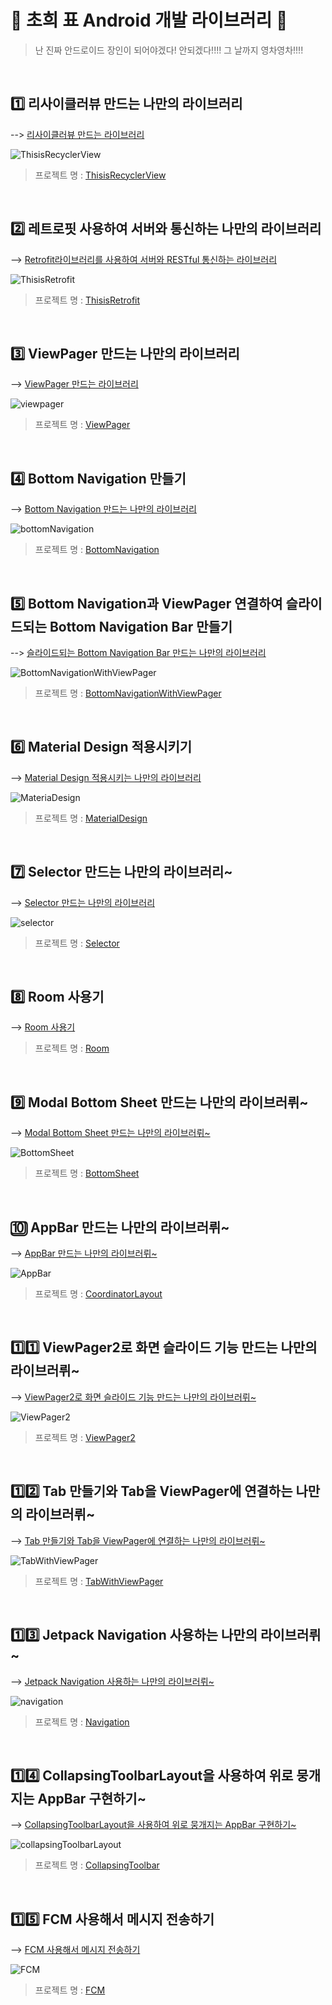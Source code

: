 # 🌱 초희 표 Android 개발 라이브러리 🌱

> 난 진짜 안드로이드 장인이 되어야겠다! 안되겠다!!!! 그 날까지 영차영차!!!!

<br>

## 1️⃣ 리사이클러뷰 만드는 나만의 라이브러리

--> [리사이클러뷰 만드는 라이브러리](https://github.com/choheeis/Android_YoungChaYoungCha/blob/master/%EB%A6%AC%EB%93%9C%EB%AF%B8%EB%AA%A8%EC%9D%8C%EC%A7%91/ThisisRecyclerView%EC%97%90%20%EB%8C%80%ED%95%9C%20%EB%A6%AC%EB%93%9C%EB%AF%B8~.md)

![ThisisRecyclerView](./resource/gif/ThisisRecyclerView.gif)

> 프로젝트 명 : [ThisisRecyclerView](https://github.com/choheeis/Android_YoungChaYoungCha/tree/master/ThisisRecyclerView)

<br>

## 2️⃣ 레트로핏 사용하여 서버와 통신하는 나만의 라이브러리

--> [Retrofit라이브러리를 사용하여 서버와 RESTful 통신하는 라이브러리](https://github.com/choheeis/Android_YoungChaYoungCha/blob/master/%EB%A6%AC%EB%93%9C%EB%AF%B8%EB%AA%A8%EC%9D%8C%EC%A7%91/ThisisRetrofit%EC%97%90%20%EB%8C%80%ED%95%9C%20%EB%A6%AC%EB%93%9C%EB%AF%B8!.md)

![ThisisRetrofit](./resource/gif/ThisisRetrofit.gif)

> 프로젝트 명 : [ThisisRetrofit](https://github.com/choheeis/Android_YoungChaYoungCha/tree/master/ThisisRetrofit)
<br>

## 3️⃣ ViewPager 만드는 나만의 라이브러리

--> [ViewPager 만드는 라이브러리](https://choheeis.github.io/%EC%95%88%EB%93%9C%EB%A1%9C%EC%9D%B4%EB%93%9C/2020/03/01/ViewPager.html)

![viewpager](./resource/gif/viewpager.gif)

> 프로젝트 명 : [ViewPager](https://github.com/choheeis/Android_YoungChaYoungCha/tree/master/ViewPager)

<br>

## 4️⃣ Bottom Navigation 만들기

--> [Bottom Navigation 만드는 나만의 라이브러리](https://choheeis.github.io/%EC%95%88%EB%93%9C%EB%A1%9C%EC%9D%B4%EB%93%9C/2020/03/01/BottomNavigation.html)

![bottomNavigation](./resource/gif/BottomNavigation3.gif)

> 프로젝트 명 : [BottomNavigation](https://github.com/choheeis/Android_YoungChaYoungCha/tree/master/BottomNavigation)

<br>

## 5️⃣ Bottom Navigation과 ViewPager 연결하여 슬라이드되는 Bottom Navigation Bar 만들기

--> [슬라이드되는 Bottom Navigation Bar 만드는 나만의 라이브러리](https://choheeis.github.io/%EC%95%88%EB%93%9C%EB%A1%9C%EC%9D%B4%EB%93%9C/2020/03/01/BottomNavigationSwipe.html)

![BottomNavigationWithViewPager](./resource/gif/BottomNavigationWithViewPager.gif)

> 프로젝트 명 : [BottomNavigationWithViewPager](https://github.com/choheeis/Android_YoungChaYoungCha/tree/master/BottomNavigationWithViewPager)

<br>

## 6️⃣ Material Design 적용시키기

--> [Material Design 적용시키는 나만의 라이브러리](https://choheeis.github.io/android/2020/04/06/%EC%95%88%EB%93%9C%EB%A1%9C%EC%9D%B4%EB%93%9C-%EB%A8%B8%ED%84%B0%EB%A6%AC%EC%96%BC-%EB%94%94%EC%9E%90%EC%9D%B81.html)

![MateriaDesign](./resource/gif/MaterialDesign.gif)

> 프로젝트 명 : [MaterialDesign](https://github.com/choheeis/Android_YoungChaYoungCha/tree/master/MaterialDesign)

<br>

## 7️⃣ Selector 만드는 나만의 라이브러리~

--> [Selector 만드는 나만의 라이브러리](https://choheeis.github.io/%EC%95%88%EB%93%9C%EB%A1%9C%EC%9D%B4%EB%93%9C/2020/04/15/Selector.html)

![selector](./resource/gif/selector.gif)

> 프로젝트 명 : [Selector](https://github.com/choheeis/Android_YoungChaYoungCha/tree/master/Selector)

<br>

## 8️⃣ Room 사용기

--> [Room 사용기](https://choheeis.github.io/%EC%95%88%EB%93%9C%EB%A1%9C%EC%9D%B4%EB%93%9C/2020/04/17/Room.html)

> 프로젝트 명 : [Room](https://github.com/choheeis/Android_YoungChaYoungCha/tree/master/Room)

<br>

## 9️⃣ Modal Bottom Sheet 만드는 나만의 라이브러뤼~

--> [Modal Bottom Sheet 만드는 나만의 라이브러뤼~](https://choheeis.github.io/%EC%95%88%EB%93%9C%EB%A1%9C%EC%9D%B4%EB%93%9C/2020/05/02/BottomSheet.html)

![BottomSheet](./resource/gif/BottomSheet.gif)

> 프로젝트 명 : [BottomSheet](https://github.com/choheeis/Android_YoungChaYoungCha/tree/master/BottomSheet)

<br>

## 🔟 AppBar 만드는 나만의 라이브러뤼~

--> [AppBar 만드는 나만의 라이브러뤼~](https://choheeis.github.io/newblog//articles/2020-10/AppBar)

![AppBar](./resource/gif/AppBar.gif)

> 프로젝트 명 : [CoordinatorLayout](https://github.com/choheeis/Android_YoungChaYoungCha/tree/master/CoordinatorLayout)

<br>

## 1️⃣1️⃣ ViewPager2로 화면 슬라이드 기능 만드는 나만의 라이브러뤼~

--> [ViewPager2로 화면 슬라이드 기능 만드는 나만의 라이브러뤼~](https://choheeis.github.io/newblog//articles/2020-08/ViewPager2)

![ViewPager2](./resource/gif/ViewPager2.gif)

> 프로젝트 명 : [ViewPager2](https://github.com/choheeis/Android_YoungChaYoungCha/tree/master/ViewPager2)

<br>

## 1️⃣2️⃣ Tab 만들기와 Tab을 ViewPager에 연결하는 나만의 라이브러뤼~ 

--> [Tab 만들기와 Tab을 ViewPager에 연결하는 나만의 라이브러뤼~ ](https://choheeis.github.io/newblog//articles/2020-08/Tab)

![TabWithViewPager](./resource/gif/TabWithViewPager.gif)

> 프로젝트 명 : [TabWithViewPager](https://github.com/choheeis/Android_YoungChaYoungCha/tree/master/TabWithViewPager)

<br>

## 1️⃣3️⃣ Jetpack Navigation 사용하는 나만의 라이브러뤼~

--> [Jetpack Navigation 사용하는 나만의 라이브러뤼~ ](https://choheeis.github.io/newblog//articles/2020-08/navigation)

![navigation](./resource/gif/navigation.gif)

> 프로젝트 명 : [Navigation](https://github.com/choheeis/Android_YoungChaYoungCha/tree/master/Navigation)

<br>

## 1️⃣4️⃣ CollapsingToolbarLayout을 사용하여 위로 뭉개지는 AppBar 구현하기~

--> [CollapsingToolbarLayout을 사용하여 위로 뭉개지는 AppBar 구현하기~](https://choheeis.github.io/newblog//articles/2020-10/AppBar)

![collapsingToolbarLayout](./resource/gif/CollapsingToolbar4.gif)

> 프로젝트 명 : [CollapsingToolbar](https://github.com/choheeis/Android_YoungChaYoungCha/tree/master/CollapsingToolbar)

<br>

## 1️⃣5️⃣ FCM 사용해서 메시지 전송하기

--> [FCM 사용해서 메시지 전송하기](https://choheeis.github.io/newblog//articles/2020-11/firebase-cloud-messaging)

![FCM](./resource/gif/FCM)

> 프로젝트 명 : [FCM](https://github.com/choheeis/Android_YoungChaYoungCha/tree/master/FCM)

<br>
